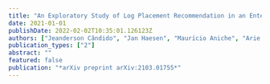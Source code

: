 ```yaml
---
title: "An Exploratory Study of Log Placement Recommendation in an Enterprise System"
date: 2021-01-01
publishDate: 2022-02-02T10:35:01.126123Z
authors: ["Jeanderson Cândido", "Jan Haesen", "Maurı́cio Aniche", "Arie van Deursen"]
publication_types: ["2"]
abstract: ""
featured: false
publication: "*arXiv preprint arXiv:2103.01755*"
---
```


